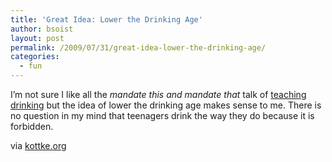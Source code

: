 ```yaml
---
title: 'Great Idea: Lower the Drinking Age'
author: bsoist
layout: post
permalink: /2009/07/31/great-idea-lower-the-drinking-age/
categories:
  - fun
---
```

I&#8217;m not sure I like all the *mandate this and mandate that* talk of [teaching drinking][1] but the idea of lower the drinking age makes sense to me. There is no question in my mind that teenagers drink the way they do because it is forbidden.

via [kottke.org][2]

 [1]: http://www.theatlantic.com/doc/200907/ideas-drinking
 [2]: http://www.kottke.org/09/07/lower-the-drinking-age
